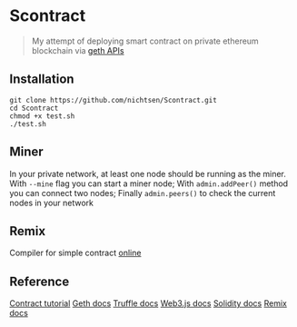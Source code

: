 # Scontract
> My attempt of deploying smart contract on private ethereum blockchain via [geth APIs](https://github.com/ethereum/go-ethereum/wiki/JavaScript-Console)
## Installation
```
git clone https://github.com/nichtsen/Scontract.git
cd Scontract
chmod +x test.sh
./test.sh
```

## Miner
In your private network, at least one node should be running as the miner.
With `--mine` flag you can start a miner node;
With `admin.addPeer()` method you can connect two nodes;
Finally `admin.peers()` to check the current nodes in your network

## Remix
Compiler for simple contract 
[online](https://remix.ethereum.org/)

## Reference
[Contract tutorial](https://github.com/ethereum/go-ethereum/wiki/Contract-Tutorial)
[Geth docs](https://geth.ethereum.org/docs/)
[Truffle docs](https://www.trufflesuite.com/docs/truffle/overview)
[Web3.js docs](https://web3js.readthedocs.io/en/v1.2.2/)
[Solidity docs](https://solidity.readthedocs.io/en/latest/)
[Remix docs](https://remix-ide.readthedocs.io/en/latest/)
